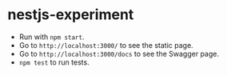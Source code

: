 # nestjs-experiment

* Run with `npm start`. 
* Go to `http://localhost:3000/` to see the static page.
* Go to `http://localhost:3000/docs` to see the Swagger page.
* `npm test` to run tests.
